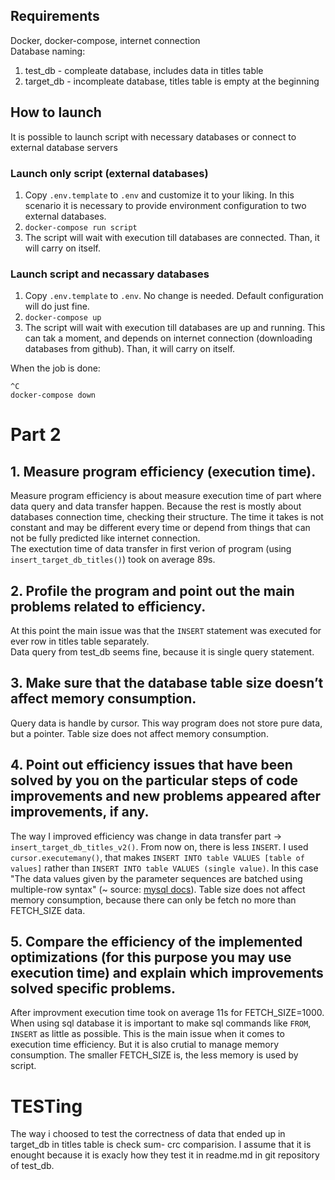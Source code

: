 ## Requirements
Docker, docker-compose, internet connection\
Database naming:
1. test_db - compleate database, includes data in titles table
2. target_db - incompleate database, titles table is empty at the beginning

## How to launch
It is possible to launch script with necessary databases or connect to external database servers

### Launch only script (external databases)
1. Copy `.env.template` to `.env` and customize it to your liking. In this scenario it is necessary to provide environment configuration to two external databases. 
2. `docker-compose run script` 
3. The script will wait with execution till databases are connected. Than, it will carry on itself.

### Launch script and necassary databases
1. Copy `.env.template` to `.env`. No change is needed. Default configuration will do just fine.
2. `docker-compose up`
3. The script will wait with execution till databases are up and running. This can tak a moment, and depends on internet connection (downloading databases from github). Than, it will carry on itself.

When the job is done:

```schell
^C
docker-compose down
```

# Part 2
## 1. Measure program efficiency (execution time).
Measure program efficiency is about measure execution time of part where data query and data transfer happen. Because the rest is mostly about databases connection time, checking their structure. The time it takes is not constant and may be different every time or depend from things that can not be fully predicted like internet connection.\
The exectution time of data transfer in first verion of program (using `insert_target_db_titles()`) took on average 89s.

## 2. Profile the program and point out the main problems related to efficiency.
At this point the main issue was that the `INSERT` statement was executed for ever row in titles table separately.\
Data query from test_db seems fine, because it is single query statement.

## 3. Make sure that the database table size doesn’t affect memory consumption.
Query data is handle by cursor. This way program does not store pure data, but a pointer. Table size does not affect memory consumption.

## 4. Point out efficiency issues that have been solved by you on the particular steps of code improvements and new problems appeared after improvements, if any.
The way I improved efficiency was change in data transfer part -> `insert_target_db_titles_v2()`. From now on, there is less `INSERT`. I used `cursor.executemany()`, that makes `INSERT INTO table VALUES [table of values]` rather than `INSERT INTO table VALUES (single value)`. In this case "The data values given by the parameter sequences are batched using multiple-row syntax" (~ source: [mysql docs](https://dev.mysql.com/doc/connector-python/en/connector-python-api-mysqlcursor-executemany.html)). Table size does not affect memory consumption, because there can only be fetch no more than FETCH_SIZE data.

## 5. Compare the efficiency of the implemented optimizations (for this purpose you may use execution time) and explain which improvements solved specific problems.
After improvment execution time took on average 11s for FETCH_SIZE=1000. 
When using sql database it is important to make sql commands like `FROM`, `INSERT` as little as possible. This is the main issue when it comes to execution time efficiency. But it is also crutial to manage memory consumption. The smaller FETCH_SIZE is, the less memory is used by script. 

# TESTing
The way i choosed to test the correctness of data that ended up in target_db in titles table is check sum- crc comparision. I assume that it is enought because it is exacly how they test it in readme.md in git repository of test_db.
